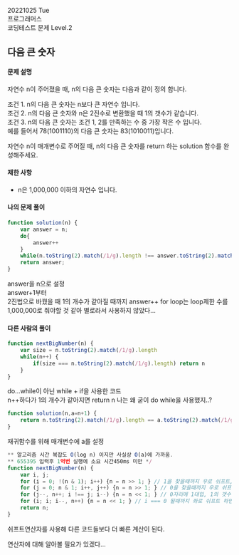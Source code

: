 20221025 Tue  
프로그래머스  
코딩테스트 문제 Level.2  

다음 큰 숫자
---
#### 문제 설명  
자연수 n이 주어졌을 때, n의 다음 큰 숫자는 다음과 같이 정의 합니다.  

조건 1. n의 다음 큰 숫자는 n보다 큰 자연수 입니다.   
조건 2. n의 다음 큰 숫자와 n은 2진수로 변환했을 때 1의 갯수가 같습니다.  
조건 3. n의 다음 큰 숫자는 조건 1, 2를 만족하는 수 중 가장 작은 수 입니다.  
예를 들어서 78(1001110)의 다음 큰 숫자는 83(1010011)입니다.  

자연수 n이 매개변수로 주어질 때, n의 다음 큰 숫자를 return 하는 solution 함수를 완성해주세요.  

#### 제한 사항  
- n은 1,000,000 이하의 자연수 입니다.

#### 나의 문제 풀이
```jsx
function solution(n) {
    var answer = n;
    do{
        answer++
    }
    while(n.toString(2).match(/1/g).length !== answer.toString(2).match(/1/g).length)
    return answer;
}
```
answer을 n으로 설정  
answer+1부터  
2진법으로 바꿨을 때 1의 개수가 같아질 때까지 answer++
for loop는 loop제한 수를 1,000,000로 줘야할 것 같아 별로라서 사용하지 않았다...

#### 다른 사람의 풀이
```jsx
function nextBigNumber(n) {
    var size = n.toString(2).match(/1/g).length
    while(n++) {
        if(size === n.toString(2).match(/1/g).length) return n
    }
}
```
do...while이 아닌 while + if을 사용한 코드  
n++하다가 1의 개수가 같아지면 return n
나는 왜 굳이 do while을 사용했지..?

```jsx
function solution(n,a=n+1) {
    return n.toString(2).match(/1/g).length == a.toString(2).match(/1/g).length ? a : solution(n,a+1);
}
```
재귀함수를 위해 매개변수에 a를 설정

```jsx
** 알고리즘 시간 복잡도 O(log n) 이지만 사실상 O(a)에 가까움.
** 655395 입력후 1억번 실행에 소요 시간450ms 미만 */
function nextBigNumber(n) {
    var i, j;
    for (i = 0; !(n & 1); i++) {n = n >> 1; } // 1을 찾을때까지 우로 쉬프트, 쉬프트 횟수 = i
    for (j = 0; n & 1; i++, j++) {n = n >> 1; } // 0을 찾을때까지 우로 쉬프트, 1의 갯수 = j
    for (j--, n++; i !== j; i--) {n = n << 1; } // 0자리에 1대입, 1의 갯수 -1, i === j 가 될때까지 죄로 쉬프트하면서 쉬프트 횟수 -1
    for (i; i; i--, n++) {n = n << 1; } // i === 0 될때까지 좌로 쉬프트 하면서 쉬프트 횟수 -1, 0자리에 1대입
    return n;
}
```
쉬프트연산자를 사용해 다른 코드들보다 더 빠른 계산이 된다.

연산자에 대해 알아볼 필요가 있겠다...
